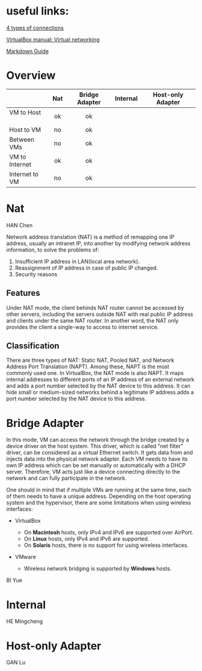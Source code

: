 # useful links:
[4 types of connections](http://blog.csdn.net/ixidof/article/details/12685549)

[VirtualBox manual: Virtual networking](https://www.virtualbox.org/manual/ch06.html)

[Markdown Guide](https://guides.github.com/features/mastering-markdown/)

# Overview

|               | Nat | Bridge Adapter | Internal | Host-only Adapter
| ------------- | :-: | :------------: | :------: | :---------------:
|VM to Host     |ok   |ok              |          |
|Host to VM     |no   |ok              |          |
|Between VMs    |no   |ok              |          |
|VM to Internet |ok   |ok              |          |
|Internet to VM |no   |ok              |          |

# Nat
HAN Chen

Network address translation (NAT) is a method of remapping one IP address, usually an intranet IP, into another by modifying network address information, to solve the problems of:
1. Insufficient IP address in LAN(local area network).
2. Reassignment of IP address in case of public IP changed.
3. Security reasons

## Features

Under NAT mode, the client behinds NAT router cannot be accessed by other servers, including the servers outside NAT with real public IP address and clients under the same NAT router. In another word, the NAT only provides the client a single-way to access to internet service.

## Classification
There are three types of NAT: Static NAT, Pooled NAT, and Network Address Port Translation (NAPT). Among these, NAPT is the most commonly used one. In VirtualBox, the NAT mode is also NAPT. It maps internal addresses to different ports of an IP address of an external network and adds a port number selected by the NAT device to this address. It can hide small or medium-sized networks behind a legitimate IP address.adds a port number selected by the NAT device to this address.

# Bridge Adapter

In this mode, VM can access the network through the bridge created by a device driver on the host system. This driver, which is called "net filter" driver, can be considered as a virtual Ethernet switch. It gets data from and injects data into the physical network adapter. Each VM needs to have its own IP address which can be set manually or automatically with a DHCP server. Therefore, VM acts just like a device connecting directly to the network and can fully participate in the network. 

One should in mind that if multiple VMs are running at the same time, each of them needs to have a unique address. Depending on the host operating system and the hypervisor, there are some limitations when using wireless interfaces:
* VirtualBox 
  * On **Macintosh** hosts, only IPv4 and IPv6 are supported over AirPort. 
  * On **Linux** hosts, only IPv4 and IPv6 are supported. 
  * On **Solaris** hosts, there is no support for using wireless interfaces.

* VMware 
  * Wireless network bridging is supported by **Windows** hosts.

BI Yue

# Internal
HE Mingcheng

# Host-only Adapter
GAN Lu

